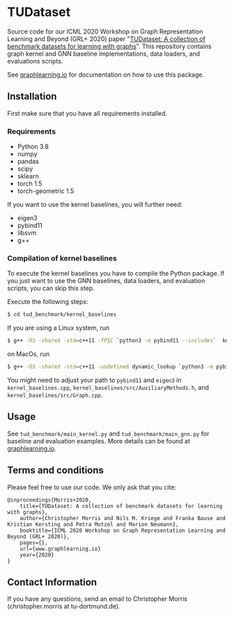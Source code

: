 # TUDataset

Source code for our ICML 2020 Workshop on Graph Representation Learning and Beyond (GRL+ 2020) paper "[TUDataset: A collection of benchmark datasets for learning with graphs](https://grlplus.github.io/papers/79.pdf)". This repository contains graph kernel and GNN baseline implementations, data loaders, and evaluations scripts.

See [graphlearning.io](http://www.graphlearning.io/) for documentation on how to use this package.




## Installation

First make sure that you have all requirements installed.
###  Requirements
- Python 3.8
- numpy
- pandas
- scipy
- sklearn
- torch 1.5
- torch-geometric 1.5

If you want to use the kernel baselines, you will further need:
- eigen3
- pybind11
- libsvm
- g++ 

### Compilation of kernel baselines
To execute the kernel baselines you have to compile the Python package. If you just want to use the GNN baselines, data loaders, and evaluation scripts, you can skip this step.

Execute the following steps: 
```Bash
$ cd tud_benchmark/kernel_baselines
```
If you are using a Linux system, run
```Bash
$ g++ -O3 -shared -std=c++11 -fPIC `python3 -m pybind11 --includes`  kernel_baselines.cpp src/*cpp -o ../kernel_baselines`python3-config --extension-suffix`
```
on MacOs, run
```Bash
$ g++ -O3 -shared -std=c++11 -undefined dynamic_lookup `python3 -m pybind11 --includes`  kernel_baselines.cpp src/*cpp -o ../kernel_baselines`python3-config --extension-suffix`
```

You might need to adjust your path to ``pybind11`` and ``eigen3`` in ``kernel_baselines.cpp``, 
``kernel_baselines/src/AuxiliaryMethods.h``, and ``kernel_baselines/src/Graph.cpp``. 

## Usage
See ``tud_benchmark/main_kernel.py`` and ``tud_benchmark/main_gnn.py`` for baseline and evaluation examples. More details can be found at [graphlearning.io](https://chrsmrrs.github.io/datasets/docs/evalution/).

## Terms and conditions
Please feel free to use our code. We only ask that you cite:

```
@inproceedings{Morris+2020,
    title={TUDataset: A collection of benchmark datasets for learning with graphs},
    author={Christopher Morris and Nils M. Kriege and Franka Bause and Kristian Kersting and Petra Mutzel and Marion Neumann},
    booktitle={ICML 2020 Workshop on Graph Representation Learning and Beyond (GRL+ 2020)},
    pages={},
    url={www.graphlearning.io}
    year={2020}
}
```

## Contact Information
If you have any questions, send an email to Christopher Morris (christopher.morris at tu-dortmund.de).
